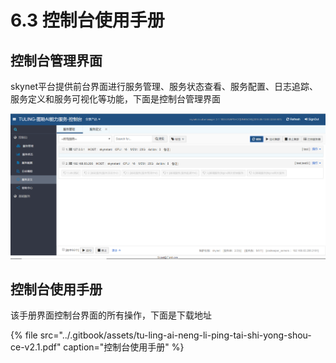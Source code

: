 # 6.3 控制台使用手册

## 控制台管理界面

skynet平台提供前台界面进行服务管理、服务状态查看、服务配置、日志追踪、服务定义和服务可视化等功能，下面是控制台管理界面

![](../.gitbook/assets/image%20%2868%29.png)

## 控制台使用手册

该手册界面控制台界面的所有操作，下面是下载地址

{% file src="../.gitbook/assets/tu-ling-ai-neng-li-ping-tai-shi-yong-shou-ce-v2.1.pdf" caption="控制台使用手册" %}




